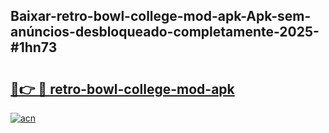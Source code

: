 ## Baixar-retro-bowl-college-mod-apk-Apk-sem-anúncios-desbloqueado-completamente-2025-#1hn73

# <h2><a href="https://ainizakaria.my?title=retro-bowl-college-mod-apk&ref=20M">🔗👉 🔴 retro-bowl-college-mod-apk</a></h2>

[![acn](https://github.com/user-attachments/assets/0f9c940e-d8b0-45ae-aac7-cd30a18b3e1c)](https://ainizakaria.my?title=retro-bowl-college-mod-apk&ref=20M)

